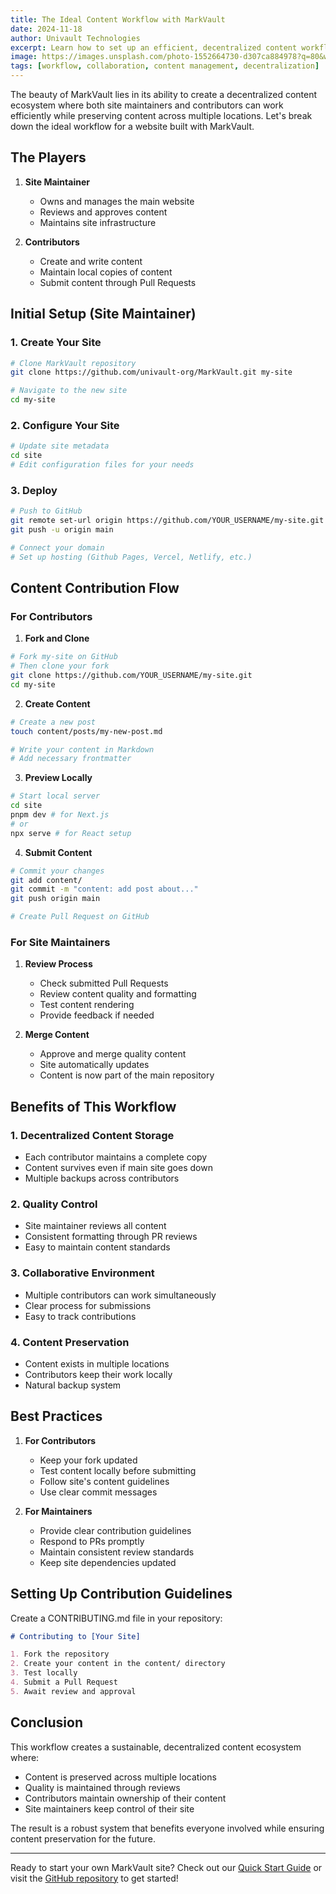 ```yaml
---
title: The Ideal Content Workflow with MarkVault
date: 2024-11-18
author: Univault Technologies
excerpt: Learn how to set up an efficient, decentralized content workflow using MarkVault, enabling seamless collaboration between site maintainers and content contributors while preserving content across multiple locations.
image: https://images.unsplash.com/photo-1552664730-d307ca884978?q=80&w=1920
tags: [workflow, collaboration, content management, decentralization]
---
```


The beauty of MarkVault lies in its ability to create a decentralized content ecosystem where both site maintainers and contributors can work efficiently while preserving content across multiple locations. Let's break down the ideal workflow for a website built with MarkVault.

## The Players

1. **Site Maintainer**
   - Owns and manages the main website
   - Reviews and approves content
   - Maintains site infrastructure

2. **Contributors**
   - Create and write content
   - Maintain local copies of content
   - Submit content through Pull Requests

## Initial Setup (Site Maintainer)

### 1. Create Your Site
```bash
# Clone MarkVault repository
git clone https://github.com/univault-org/MarkVault.git my-site

# Navigate to the new site
cd my-site
```

### 2. Configure Your Site
```bash
# Update site metadata
cd site
# Edit configuration files for your needs
```

### 3. Deploy
```bash
# Push to GitHub
git remote set-url origin https://github.com/YOUR_USERNAME/my-site.git
git push -u origin main

# Connect your domain
# Set up hosting (Github Pages, Vercel, Netlify, etc.)
```

## Content Contribution Flow

### For Contributors

1. **Fork and Clone**
```bash
# Fork my-site on GitHub
# Then clone your fork
git clone https://github.com/YOUR_USERNAME/my-site.git
cd my-site
```

2. **Create Content**
```bash
# Create a new post
touch content/posts/my-new-post.md

# Write your content in Markdown
# Add necessary frontmatter
```

3. **Preview Locally**
```bash
# Start local server
cd site
pnpm dev # for Next.js
# or
npx serve # for React setup
```

4. **Submit Content**
```bash
# Commit your changes
git add content/
git commit -m "content: add post about..."
git push origin main

# Create Pull Request on GitHub
```

### For Site Maintainers

1. **Review Process**
   - Check submitted Pull Requests
   - Review content quality and formatting
   - Test content rendering
   - Provide feedback if needed

2. **Merge Content**
   - Approve and merge quality content
   - Site automatically updates
   - Content is now part of the main repository

## Benefits of This Workflow

### 1. Decentralized Content Storage
- Each contributor maintains a complete copy
- Content survives even if main site goes down
- Multiple backups across contributors

### 2. Quality Control
- Site maintainer reviews all content
- Consistent formatting through PR reviews
- Easy to maintain content standards

### 3. Collaborative Environment
- Multiple contributors can work simultaneously
- Clear process for submissions
- Easy to track contributions

### 4. Content Preservation
- Content exists in multiple locations
- Contributors keep their work locally
- Natural backup system

## Best Practices

1. **For Contributors**
   - Keep your fork updated
   - Test content locally before submitting
   - Follow site's content guidelines
   - Use clear commit messages

2. **For Maintainers**
   - Provide clear contribution guidelines
   - Respond to PRs promptly
   - Maintain consistent review standards
   - Keep site dependencies updated

## Setting Up Contribution Guidelines

Create a CONTRIBUTING.md file in your repository:

```markdown
# Contributing to [Your Site]

1. Fork the repository
2. Create your content in the content/ directory
3. Test locally
4. Submit a Pull Request
5. Await review and approval
```

## Conclusion

This workflow creates a sustainable, decentralized content ecosystem where:
- Content is preserved across multiple locations
- Quality is maintained through reviews
- Contributors maintain ownership of their content
- Site maintainers keep control of their site

The result is a robust system that benefits everyone involved while ensuring content preservation for the future.

---

Ready to start your own MarkVault site? Check out our [Quick Start Guide](https://github.com/univault-org/MarkVault/blob/main/QUICKSTART.md) or visit the [GitHub repository](https://github.com/univault-org/MarkVault) to get started!